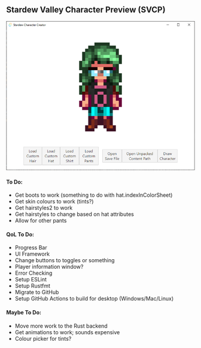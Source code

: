 ## Stardew Valley Character Preview (SVCP)

![Screenshot](screenshot.png)

#### To Do:
  - Get boots to work (something to do with hat.indexInColorSheet)
  - Get skin colours to work (tints?)
  - Get hairstyles2 to work
  - Get hairstyles to change based on hat attributes
  - Allow for other pants

#### QoL To Do:
  - Progress Bar
  - UI Framework
  - Change buttons to toggles or something
  - Player information window?
  - Error Checking
  - Setup ESLint
  - Setup Rustfmt
  - Migrate to GitHub
  - Setup GitHub Actions to build for desktop (Windows/Mac/Linux)

#### Maybe To Do:
  - Move more work to the Rust backend
  - Get animations to work; sounds expensive
  - Colour picker for tints?